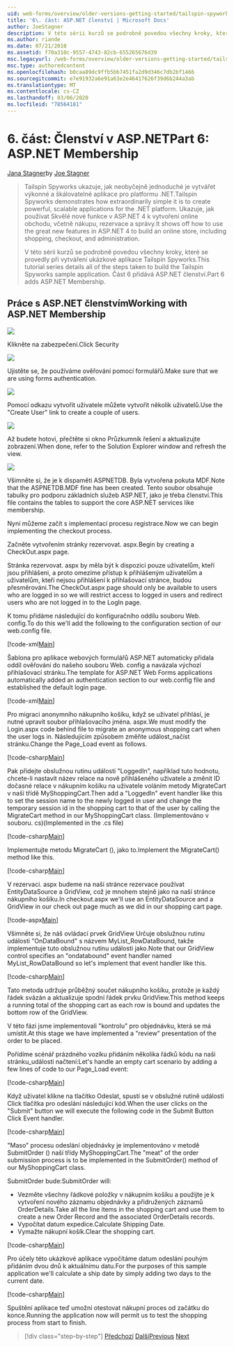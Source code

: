 ```yaml
---
uid: web-forms/overview/older-versions-getting-started/tailspin-spyworks/tailspin-spyworks-part-6
title: '6\. část: ASP.NET členství | Microsoft Docs'
author: JoeStagner
description: V této sérii kurzů se podrobně povedou všechny kroky, které se provedly při vytváření ukázkové aplikace Tailspin Spyworks. Část 6 přidává ASP.NET členství.
ms.author: riande
ms.date: 07/21/2010
ms.assetid: f70a310c-9557-4743-82cb-655265676d39
msc.legacyurl: /web-forms/overview/older-versions-getting-started/tailspin-spyworks/tailspin-spyworks-part-6
msc.type: authoredcontent
ms.openlocfilehash: b0caa89dc9ffb5bb7451fa2d9d346c7db2bf1466
ms.sourcegitcommit: e7e91932a6e91a63e2e46417626f39d6b244a3ab
ms.translationtype: MT
ms.contentlocale: cs-CZ
ms.lasthandoff: 03/06/2020
ms.locfileid: "78564181"
---
```

# <a name="part-6-aspnet-membership"></a><span data-ttu-id="7c122-104">6\. část: Členství v ASP.NET</span><span class="sxs-lookup"><span data-stu-id="7c122-104">Part 6: ASP.NET Membership</span></span>

<span data-ttu-id="7c122-105">[Jana Stagner](https://github.com/JoeStagner)</span><span class="sxs-lookup"><span data-stu-id="7c122-105">by [Joe Stagner](https://github.com/JoeStagner)</span></span>

> <span data-ttu-id="7c122-106">Tailspin Spyworks ukazuje, jak neobyčejně jednoduché je vytvářet výkonné a škálovatelné aplikace pro platformu .NET.</span><span class="sxs-lookup"><span data-stu-id="7c122-106">Tailspin Spyworks demonstrates how extraordinarily simple it is to create powerful, scalable applications for the .NET platform.</span></span> <span data-ttu-id="7c122-107">Ukazuje, jak používat Skvělé nové funkce v ASP.NET 4 k vytvoření online obchodu, včetně nákupu, rezervace a správy.</span><span class="sxs-lookup"><span data-stu-id="7c122-107">It shows off how to use the great new features in ASP.NET 4 to build an online store, including shopping, checkout, and administration.</span></span>
> 
> <span data-ttu-id="7c122-108">V této sérii kurzů se podrobně povedou všechny kroky, které se provedly při vytváření ukázkové aplikace Tailspin Spyworks.</span><span class="sxs-lookup"><span data-stu-id="7c122-108">This tutorial series details all of the steps taken to build the Tailspin Spyworks sample application.</span></span> <span data-ttu-id="7c122-109">Část 6 přidává ASP.NET členství.</span><span class="sxs-lookup"><span data-stu-id="7c122-109">Part 6 adds ASP.NET Membership.</span></span>

## <a id="_Toc260221672"></a><span data-ttu-id="7c122-110">Práce s ASP.NET členstvím</span><span class="sxs-lookup"><span data-stu-id="7c122-110">Working with ASP.NET Membership</span></span>

![](tailspin-spyworks-part-6/_static/image1.png)

<span data-ttu-id="7c122-111">Klikněte na zabezpečení.</span><span class="sxs-lookup"><span data-stu-id="7c122-111">Click Security</span></span>

![](tailspin-spyworks-part-6/_static/image1.jpg)

<span data-ttu-id="7c122-112">Ujistěte se, že používáme ověřování pomocí formulářů.</span><span class="sxs-lookup"><span data-stu-id="7c122-112">Make sure that we are using forms authentication.</span></span>

![](tailspin-spyworks-part-6/_static/image2.jpg)

<span data-ttu-id="7c122-113">Pomocí odkazu vytvořit uživatele můžete vytvořit několik uživatelů.</span><span class="sxs-lookup"><span data-stu-id="7c122-113">Use the "Create User" link to create a couple of users.</span></span>

![](tailspin-spyworks-part-6/_static/image3.jpg)

<span data-ttu-id="7c122-114">Až budete hotovi, přečtěte si okno Průzkumník řešení a aktualizujte zobrazení.</span><span class="sxs-lookup"><span data-stu-id="7c122-114">When done, refer to the Solution Explorer window and refresh the view.</span></span>

![](tailspin-spyworks-part-6/_static/image2.png)

<span data-ttu-id="7c122-115">Všimněte si, že je k dispaměti ASPNETDB. Byla vytvořena pokuta MDF.</span><span class="sxs-lookup"><span data-stu-id="7c122-115">Note that the ASPNETDB.MDF fine has been created.</span></span> <span data-ttu-id="7c122-116">Tento soubor obsahuje tabulky pro podporu základních služeb ASP.NET, jako je třeba členství.</span><span class="sxs-lookup"><span data-stu-id="7c122-116">This file contains the tables to support the core ASP.NET services like membership.</span></span>

<span data-ttu-id="7c122-117">Nyní můžeme začít s implementací procesu registrace.</span><span class="sxs-lookup"><span data-stu-id="7c122-117">Now we can begin implementing the checkout process.</span></span>

<span data-ttu-id="7c122-118">Začněte vytvořením stránky rezervovat. aspx.</span><span class="sxs-lookup"><span data-stu-id="7c122-118">Begin by creating a CheckOut.aspx page.</span></span>

<span data-ttu-id="7c122-119">Stránka rezervovat. aspx by měla být k dispozici pouze uživatelům, kteří jsou přihlášeni, a proto omezíme přístup k přihlášeným uživatelům a uživatelům, kteří nejsou přihlášení k přihlašovací stránce, budou přesměrováni.</span><span class="sxs-lookup"><span data-stu-id="7c122-119">The CheckOut.aspx page should only be available to users who are logged in so we will restrict access to logged in users and redirect users who are not logged in to the LogIn page.</span></span>

<span data-ttu-id="7c122-120">K tomu přidáme následující do konfiguračního oddílu souboru Web. config.</span><span class="sxs-lookup"><span data-stu-id="7c122-120">To do this we'll add the following to the configuration section of our web.config file.</span></span>

[!code-xml[Main](tailspin-spyworks-part-6/samples/sample1.xml)]

<span data-ttu-id="7c122-121">Šablona pro aplikace webových formulářů ASP.NET automaticky přidala oddíl ověřování do našeho souboru Web. config a navázala výchozí přihlašovací stránku.</span><span class="sxs-lookup"><span data-stu-id="7c122-121">The template for ASP.NET Web Forms applications automatically added an authentication section to our web.config file and established the default login page.</span></span>

[!code-xml[Main](tailspin-spyworks-part-6/samples/sample2.xml)]

<span data-ttu-id="7c122-122">Pro migraci anonymního nákupního košíku, když se uživatel přihlásí, je nutné upravit soubor přihlašovacího jména. aspx.</span><span class="sxs-lookup"><span data-stu-id="7c122-122">We must modify the Login.aspx code behind file to migrate an anonymous shopping cart when the user logs in.</span></span> <span data-ttu-id="7c122-123">Následujícím způsobem změňte událost\_načíst stránku.</span><span class="sxs-lookup"><span data-stu-id="7c122-123">Change the Page\_Load event as follows.</span></span>

[!code-csharp[Main](tailspin-spyworks-part-6/samples/sample3.cs)]

<span data-ttu-id="7c122-124">Pak přidejte obslužnou rutinu události "LoggedIn", například tuto hodnotu, chcete-li nastavit název relace na nově přihlášeného uživatele a změnit ID dočasné relace v nákupním košíku na uživatele voláním metody MigrateCart v naší třídě MyShoppingCart.</span><span class="sxs-lookup"><span data-stu-id="7c122-124">Then add a "LoggedIn" event handler like this to set the session name to the newly logged in user and change the temporary session id in the shopping cart to that of the user by calling the MigrateCart method in our MyShoppingCart class.</span></span> <span data-ttu-id="7c122-125">(Implementováno v souboru. cs)</span><span class="sxs-lookup"><span data-stu-id="7c122-125">(Implemented in the .cs file)</span></span>

[!code-csharp[Main](tailspin-spyworks-part-6/samples/sample4.cs)]

<span data-ttu-id="7c122-126">Implementujte metodu MigrateCart (), jako to.</span><span class="sxs-lookup"><span data-stu-id="7c122-126">Implement the MigrateCart() method like this.</span></span>

[!code-csharp[Main](tailspin-spyworks-part-6/samples/sample5.cs)]

<span data-ttu-id="7c122-127">V rezervaci. aspx budeme na naší stránce rezervace používat EntityDataSource a GridView, což je mnohem stejně jako na naší stránce nákupního košíku.</span><span class="sxs-lookup"><span data-stu-id="7c122-127">In checkout.aspx we'll use an EntityDataSource and a GridView in our check out page much as we did in our shopping cart page.</span></span>

[!code-aspx[Main](tailspin-spyworks-part-6/samples/sample6.aspx)]

<span data-ttu-id="7c122-128">Všimněte si, že náš ovládací prvek GridView Určuje obslužnou rutinu události "OnDataBound" s názvem MyList\_RowDataBound, takže implementuje tuto obslužnou rutinu události jako.</span><span class="sxs-lookup"><span data-stu-id="7c122-128">Note that our GridView control specifies an "ondatabound" event handler named MyList\_RowDataBound so let's implement that event handler like this.</span></span>

[!code-csharp[Main](tailspin-spyworks-part-6/samples/sample7.cs)]

<span data-ttu-id="7c122-129">Tato metoda udržuje průběžný součet nákupního košíku, protože je každý řádek svázán a aktualizuje spodní řádek prvku GridView.</span><span class="sxs-lookup"><span data-stu-id="7c122-129">This method keeps a running total of the shopping cart as each row is bound and updates the bottom row of the GridView.</span></span>

<span data-ttu-id="7c122-130">V této fázi jsme implementovali "kontrolu" pro objednávku, která se má umístit.</span><span class="sxs-lookup"><span data-stu-id="7c122-130">At this stage we have implemented a "review" presentation of the order to be placed.</span></span>

<span data-ttu-id="7c122-131">Pořídíme scénář prázdného vozíku přidáním několika řádků kódu na naši stránku\_události načtení:</span><span class="sxs-lookup"><span data-stu-id="7c122-131">Let's handle an empty cart scenario by adding a few lines of code to our Page\_Load event:</span></span>

[!code-csharp[Main](tailspin-spyworks-part-6/samples/sample8.cs)]

<span data-ttu-id="7c122-132">Když uživatel klikne na tlačítko Odeslat, spustí se v obslužné rutině události Click tlačítka pro odeslání následující kód.</span><span class="sxs-lookup"><span data-stu-id="7c122-132">When the user clicks on the "Submit" button we will execute the following code in the Submit Button Click Event handler.</span></span>

[!code-csharp[Main](tailspin-spyworks-part-6/samples/sample9.cs)]

<span data-ttu-id="7c122-133">"Maso" procesu odeslání objednávky je implementováno v metodě SubmitOrder () naší třídy MyShoppingCart.</span><span class="sxs-lookup"><span data-stu-id="7c122-133">The "meat" of the order submission process is to be implemented in the SubmitOrder() method of our MyShoppingCart class.</span></span>

<span data-ttu-id="7c122-134">SubmitOrder bude:</span><span class="sxs-lookup"><span data-stu-id="7c122-134">SubmitOrder will:</span></span>

- <span data-ttu-id="7c122-135">Vezměte všechny řádkové položky v nákupním košíku a použijte je k vytvoření nového záznamu objednávky a přidružených záznamů OrderDetails.</span><span class="sxs-lookup"><span data-stu-id="7c122-135">Take all the line items in the shopping cart and use them to create a new Order Record and the associated OrderDetails records.</span></span>
- <span data-ttu-id="7c122-136">Vypočítat datum expedice.</span><span class="sxs-lookup"><span data-stu-id="7c122-136">Calculate Shipping Date.</span></span>
- <span data-ttu-id="7c122-137">Vymažte nákupní košík.</span><span class="sxs-lookup"><span data-stu-id="7c122-137">Clear the shopping cart.</span></span>

[!code-csharp[Main](tailspin-spyworks-part-6/samples/sample10.cs)]

<span data-ttu-id="7c122-138">Pro účely této ukázkové aplikace vypočítáme datum odeslání pouhým přidáním dvou dnů k aktuálnímu datu.</span><span class="sxs-lookup"><span data-stu-id="7c122-138">For the purposes of this sample application we'll calculate a ship date by simply adding two days to the current date.</span></span>

[!code-csharp[Main](tailspin-spyworks-part-6/samples/sample11.cs)]

<span data-ttu-id="7c122-139">Spuštění aplikace teď umožní otestovat nákupní proces od začátku do konce.</span><span class="sxs-lookup"><span data-stu-id="7c122-139">Running the application now will permit us to test the shopping process from start to finish.</span></span>

> [!div class="step-by-step"]
> <span data-ttu-id="7c122-140">[Předchozí](tailspin-spyworks-part-5.md)
> [Další](tailspin-spyworks-part-7.md)</span><span class="sxs-lookup"><span data-stu-id="7c122-140">[Previous](tailspin-spyworks-part-5.md)
[Next](tailspin-spyworks-part-7.md)</span></span>
